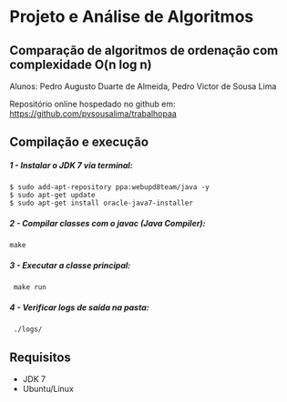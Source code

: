 Projeto e Análise de Algoritmos
===============================

Comparação de algoritmos de ordenação com complexidade O(n log n)
-----------------------------------------------------------------

Alunos: Pedro Augusto Duarte de Almeida, Pedro Victor de Sousa Lima

Repositório online hospedado no github em: https://github.com/pvsousalima/trabalhopaa

Compilação e execução
---------------------


##### 1 - Instalar o JDK 7 via terminal:

    $ sudo add-apt-repository ppa:webupd8team/java -y
	$ sudo apt-get update
	$ sudo apt-get install oracle-java7-installer


##### 2 - Compilar classes com o javac (Java Compiler):

    make


##### 3 - Executar a classe principal:

     make run


##### 4 - Verificar logs de saída na pasta:

     ./logs/



Requisitos
--------------

- JDK 7
- Ubuntu/Linux
